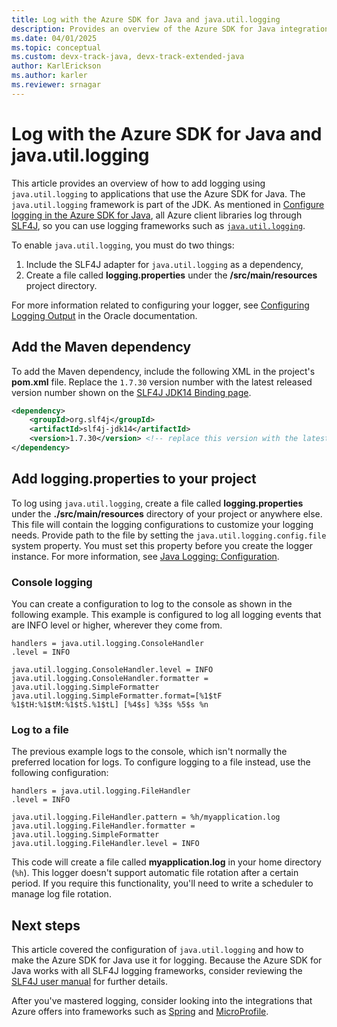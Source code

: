 ```yaml
---
title: Log with the Azure SDK for Java and java.util.logging
description: Provides an overview of the Azure SDK for Java integration with java.util.logging.
ms.date: 04/01/2025 
ms.topic: conceptual
ms.custom: devx-track-java, devx-track-extended-java
author: KarlErickson
ms.author: karler
ms.reviewer: srnagar
---
```


# Log with the Azure SDK for Java and java.util.logging

This article provides an overview of how to add logging using `java.util.logging` to applications that use the Azure SDK for Java. The `java.util.logging` framework is part of the JDK. As mentioned in [Configure logging in the Azure SDK for Java](logging-overview.md), all Azure client libraries log through [SLF4J](http://www.slf4j.org/), so you can use logging frameworks such as [`java.util.logging`](https://docs.oracle.com/javase/8/docs/api/java/util/logging/Logger.html).

To enable `java.util.logging`, you must do two things:

1. Include the SLF4J adapter for `java.util.logging` as a dependency,
2. Create a file called **logging.properties** under the **/src/main/resources** project directory.

For more information related to configuring your logger, see [Configuring Logging Output](https://docs.oracle.com/cd/E23549_01/doc.1111/e14568/handler.htm) in the Oracle documentation.

## Add the Maven dependency

To add the Maven dependency, include the following XML in the project's **pom.xml** file. Replace the `1.7.30` version number with the latest released version number shown on the [SLF4J JDK14 Binding page](https://mvnrepository.com/artifact/org.slf4j/slf4j-jdk14).

```xml
<dependency>
    <groupId>org.slf4j</groupId>
    <artifactId>slf4j-jdk14</artifactId>
    <version>1.7.30</version> <!-- replace this version with the latest available version on Maven central -->
</dependency>
```

## Add logging.properties to your project

To log using `java.util.logging`, create a file called **logging.properties** under the **./src/main/resources** directory of your project or anywhere else. This file will contain the logging configurations to customize your logging needs. Provide path to the file by setting the `java.util.logging.config.file` system property. You must set this property before you create the logger instance. For more information, see [Java Logging: Configuration](http://tutorials.jenkov.com/java-logging/configuration.html).

### Console logging

You can create a configuration to log to the console as shown in the following example. This example is configured to log all logging events that are INFO level or higher, wherever they come from.

```properties
handlers = java.util.logging.ConsoleHandler
.level = INFO

java.util.logging.ConsoleHandler.level = INFO
java.util.logging.ConsoleHandler.formatter = java.util.logging.SimpleFormatter
java.util.logging.SimpleFormatter.format=[%1$tF %1$tH:%1$tM:%1$tS.%1$tL] [%4$s] %3$s %5$s %n
```

### Log to a file

The previous example logs to the console, which isn't normally the preferred location for logs. To configure logging to a file instead, use the following configuration:

```properties
handlers = java.util.logging.FileHandler
.level = INFO

java.util.logging.FileHandler.pattern = %h/myapplication.log
java.util.logging.FileHandler.formatter = java.util.logging.SimpleFormatter
java.util.logging.FileHandler.level = INFO
```

This code will create a file called **myapplication.log** in your home directory (`%h`). This logger doesn't support automatic file rotation after a certain period. If you require this functionality, you'll need to write a scheduler to manage log file rotation.

## Next steps

This article covered the configuration of `java.util.logging` and how to make the Azure SDK for Java use it for logging. Because the Azure SDK for Java works with all SLF4J logging frameworks, consider reviewing the [SLF4J user manual](http://www.slf4j.org/manual.html) for further details.

After you've mastered logging, consider looking into the integrations that Azure offers into frameworks such as [Spring](../spring-framework/spring-cloud-azure-overview.md) and [MicroProfile](../eclipse-microprofile/index.yml).
